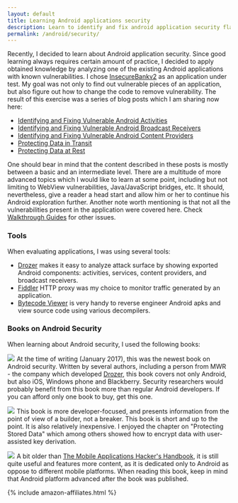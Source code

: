 ```yaml
---
layout: default
title: Learning Android applications security
description: Learn to identify and fix android application security flaws by following a series of blog posts which analyze a vulnerable application 
permalink: /android/security/
---
```


Recently, I decided to learn about Android application security. Since good learning always requires certain amount of practice, I decided to apply obtained knowledge by analyzing one of the existing Android applications with known vulnerabilities. I chose [InsecureBankv2](https://github.com/dineshshetty/Android-InsecureBankv2) as an application under test. My goal was not only to find out vulnerable pieces of an application, but also figure out how to change the code to remove vulnerability. The result of this exercise was a series of blog posts which I am sharing now here:

* [Identifying and Fixing Vulnerable Android Activities](/android/security/android-vulnerabilities-insecurebank-activities)
* [Identifying and Fixing Vulnerable Android Broadcast Receivers](/android/security/android-vulnerabilities-insecurebank-broadcast-receivers)
* [Identifying and Fixing Vulnerable Android Content Providers](/android/security/android-vulnerabilities-insecurebank-content-providers)
* [Protecting Data in Transit](/android/security/android-vulnerabilities-insecurebank-data-in-transit)
* [Protecting Data at Rest](/android/security/android-vulnerabilities-insecurebank-data-at-rest)

One should bear in mind that the content described in these posts is mostly between a basic and an intermediate level. There are a multitude of more advanced topics which I would like to learn at some point, including but not limiting to WebView vulnerabilities, Java/JavaScript bridges, etc. It should, nevertheless, give a reader a head start and allow him or her to continue his Android exploration further. Another note worth mentioning is that not all the vulnerabilities present in the application were covered here. Check [Walkthrough Guides](https://github.com/dineshshetty/Android-InsecureBankv2/tree/master/Walkthroughs) for other issues.

### Tools

When evaluating applications, I was using several tools:

* [Drozer](https://labs.mwrinfosecurity.com/tools/drozer) makes it easy to analyze attack surface by showing exported Android components: activities, services, content providers, and broadcast receivers.
* [Fiddler](http://www.telerik.com/fiddler) HTTP proxy was my choice to monitor traffic generated by an application.
* [Bytecode Viewer](https://github.com/Konloch/bytecode-viewer) is very handy to reverse engineer Android apks and view source code using various decompilers.

### Books on Android Security

When learning about Android security, I used the following books:

<a target="_blank"  href="https://www.amazon.com/gp/product/1118958500/ref=as_li_tl?ie=UTF8&camp=1789&creative=9325&creativeASIN=1118958500&linkCode=as2&tag=oldbamgithubb-20&linkId=4e7c5780febae6bd8dee0eed289bca8d"><img border="0" src="//ws-na.amazon-adsystem.com/widgets/q?_encoding=UTF8&MarketPlace=US&ASIN=1118958500&ServiceVersion=20070822&ID=AsinImage&WS=1&Format=_SL250_&tag=oldbamgithubb-20" ></a><img src="//ir-na.amazon-adsystem.com/e/ir?t=oldbamgithubb-20&l=am2&o=1&a=1118958500" width="1" height="1" border="0" alt="The Mobile Applications Hacker's Handbook on Amazon" class="img-left" /> At the time of writing (January 2017), this was the newest book on Android security. Written by several authors, including a person from MWR - the company which developed [Drozer](https://labs.mwrinfosecurity.com/tools/drozer), this book covers not only Android, but also iOS, Windows phone and Blackberry. Security researchers would probably benefit from this book more than regular Android developers. If you can afford only one book to buy, get this one.

<a target="_blank"  href="https://www.amazon.com/gp/product/1449315070/ref=as_li_tl?ie=UTF8&camp=1789&creative=9325&creativeASIN=1449315070&linkCode=as2&tag=oldbamgithubb-20&linkId=2ffbc10516b936773222573ba2c960c3"><img border="0" src="//ws-na.amazon-adsystem.com/widgets/q?_encoding=UTF8&MarketPlace=US&ASIN=1449315070&ServiceVersion=20070822&ID=AsinImage&WS=1&Format=_SL250_&tag=oldbamgithubb-20" ></a><img src="//ir-na.amazon-adsystem.com/e/ir?t=oldbamgithubb-20&l=am2&o=1&a=1449315070" width="1" height="1" border="0" alt="Application Security for the Android Platform Book on Amazon" class="img-left" /> This book is more developer-focused, and presents information from the point of view of a builder, not a breaker. This book is short and up to the point. It is also relatively inexpensive. I enjoyed the chapter on "Protecting Stored Data" which among others showed how to encrypt data with user-assisted key derivation.

<a target="_blank"  href="https://www.amazon.com/gp/product/111860864X/ref=as_li_tl?ie=UTF8&camp=1789&creative=9325&creativeASIN=111860864X&linkCode=as2&tag=oldbamgithubb-20&linkId=4bc097954809f2639703ce2ff5ea026c"><img border="0" src="//ws-na.amazon-adsystem.com/widgets/q?_encoding=UTF8&MarketPlace=US&ASIN=111860864X&ServiceVersion=20070822&ID=AsinImage&WS=1&Format=_SL250_&tag=oldbamgithubb-20" ></a><img src="//ir-na.amazon-adsystem.com/e/ir?t=oldbamgithubb-20&l=am2&o=1&a=111860864X" width="1" height="1" border="0" alt="Android Hacker's Handbook on Amazon" class="img-left" /> A bit older than [The Mobile Applications Hacker's Handbook](https://www.amazon.com/gp/product/1118958500/ref=as_li_tl?ie=UTF8&camp=1789&creative=9325&creativeASIN=1118958500&linkCode=as2&tag=oldbamgithubb-20&linkId=4e7c5780febae6bd8dee0eed289bca8d), it is still quite useful and features more content, as it is dedicated only to Android as oppose to different mobile platforms. When reading this book, keep in mind that Android platform advanced after the book was published.

{% include amazon-affiliates.html %}